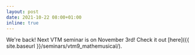 ```yaml
---
layout: post
date: 2021-10-22 08:00+01:00
inline: true
---
```


We're back! Next VTM seminar is on November 3rd! Check it out [here]({{ site.baseurl }}/seminars/vtm9_mathemusical/).

